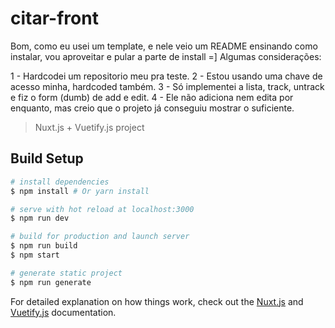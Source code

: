 # citar-front
Bom, como eu usei um template, e nele veio um README ensinando como instalar, vou aproveitar e pular a parte de install =]
Algumas considerações:

1 - Hardcodei um repositorio meu pra teste.
2 - Estou usando uma chave de acesso minha, hardcoded também.
3 - Só implementei a lista, track, untrack e fiz o form (dumb)  de add e edit.
4 - Ele não adiciona nem edita por enquanto, mas creio que o projeto já
conseguiu mostrar o suficiente.

> Nuxt.js + Vuetify.js project

## Build Setup

``` bash
# install dependencies
$ npm install # Or yarn install

# serve with hot reload at localhost:3000
$ npm run dev

# build for production and launch server
$ npm run build
$ npm start

# generate static project
$ npm run generate
```

For detailed explanation on how things work, check out the [Nuxt.js](https://github.com/nuxt/nuxt.js) and [Vuetify.js](https://vuetifyjs.com/) documentation.
